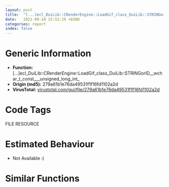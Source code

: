 ```yaml
---
layout: post
title:  "[...]ecl_DuiLib꞉꞉CRenderEngine꞉꞉LoadGif_class_DuiLib꞉꞉STRINGorID__wchar_t_const___unsigned_long_int_ @ 279a61b1e76da49531f1f16fd1102a2d"
date:   2021-09-10 15:52:19 +0300
categories: report
index: false
---
```


# Generic Information
- **Function:** [...]ecl\_DuiLib꞉꞉CRenderEngine꞉꞉LoadGif\_class\_DuiLib꞉꞉STRINGorID\_\_wchar\_t\_const\_\_\_unsigned\_long\_int\_
- **Origin (md5):** 279a61b1e76da49531f1f16fd1102a2d
- **VirusTotal:** [virustotal.com/gui/file/279a61b1e76da49531f1f16fd1102a2d][virustotal_ref]

# Code Tags
<span class="tag" id="FILE">FILE</span>
<span class="tag" id="RESOURCE">RESOURCE</span>


# Estimated Behaviour
<ul><li class="bhv-desc" id="na">Not Available :(</li></ul>

# Similar Functions
<script type="text/javascript" src="https://www.gstatic.com/charts/loader.js"></script>
<script type="text/javascript">

    google.charts.load('current', {'packages':['corechart']});
    google.charts.setOnLoadCallback(drawChart);

    function drawChart() {
    var data = new google.visualization.DataTable();
        data.addColumn('number', 'X');
        data.addColumn('number', 'Y');
        data.addColumn({type: 'string', role: 'tooltip', 'p': {'html': true}});
        data.addColumn({'type': 'string', 'role': 'style'});
        
        data.addRows([
    [-273.4195861816406, 144.59271240234375, '<b><a href="/report/sym.Install.exe_public:_static_class_DuiLib::CGifHandler____cdecl_DuiLib::CRenderEngine::LoadGif_class_DuiLib::STRINGorID__wchar_t_const___unsigned_long_int_@279a61b1e76da49531f1f16fd1102a2d">sym.Install.exe_public:_static_class_DuiLib::CGifHandler____cdecl_DuiLib::CRenderEngine::LoadGif_class_DuiLib::STRINGorID__wchar_t_const___unsigned_long_int_</a><br>@279a61b1e76da49531f1f16fd1102a2d</b><br>', 'point { fill-color: #e0440e; }'],
[-221.80523681640625, -136.36378479003906, '<b><a href="/report/sym.tpop2.exe_public:_static_struct_DuiLib::tagTImageInfo____cdecl_DuiLib::CRenderEngine::LoadImageW_class_DuiLib::STRINGorID__wchar_t_const___unsigned_long_int_@289859175c221b107317af7727d26c17">sym.tpop2.exe_public:_static_struct_DuiLib::tagTImageInfo____cdecl_DuiLib::CRenderEngine::LoadImageW_class_DuiLib::STRINGorID__wchar_t_const___unsigned_long_int_</a><br>@289859175c221b107317af7727d26c17</b><br>', 'null'],
[-502.75872802734375, -187.9948272705078, '<b><a href="/report/sym.Install.exe_public:_static_struct_DuiLib::tagTImageInfo____cdecl_DuiLib::CRenderEngine::LoadImageW_class_DuiLib::STRINGorID__wchar_t_const___unsigned_long_int_@279a61b1e76da49531f1f16fd1102a2d">sym.Install.exe_public:_static_struct_DuiLib::tagTImageInfo____cdecl_DuiLib::CRenderEngine::LoadImageW_class_DuiLib::STRINGorID__wchar_t_const___unsigned_long_int_</a><br>@279a61b1e76da49531f1f16fd1102a2d</b><br>', 'null'],
[-554.3731079101562, 92.96177673339844, '<b><a href="/report/sym.tpop2.exe_public:_static_class_DuiLib::CGifHandler____cdecl_DuiLib::CRenderEngine::LoadGif_class_DuiLib::STRINGorID__wchar_t_const___unsigned_long_int_@289859175c221b107317af7727d26c17">sym.tpop2.exe_public:_static_class_DuiLib::CGifHandler____cdecl_DuiLib::CRenderEngine::LoadGif_class_DuiLib::STRINGorID__wchar_t_const___unsigned_long_int_</a><br>@289859175c221b107317af7727d26c17</b><br>', 'null'],

        ]);

    var options = {
        title: 'Similarity Plot',
        legend: 'none',
        colors: ['#dedbd9', '#e6693e', '#ec8f6e', '#f3b49f', '#f6c7b6'],
        tooltip: {isHtml: true, trigger: 'both'},
        explorer: {
        actions: ["dragToZoom", "rightClickToReset"],
        },
        chartArea: {
        width: '80%',
        height: '80%'
        },
        width: '100%',
        height: '100%'
    };

    var chart = new google.visualization.ScatterChart(document.getElementById('chart_div'));

    chart.draw(data, options);
    }
    
</script>


<div id="chart_div" style="width: 100%px; height: 100%;"></div>

# Disassembled Code
{% highlight nasm %}

push ebp
sub esp, 0x2b4
lea ebp, [esp-4]
mov eax, dword[0x53ebd0]
xor eax, ebp
mov dword[ebp+0x2b4], eax
push 0x6c
mov eax, 0x4f3c7e
call fcn.00498de5
mov eax, dword[ebp+0x2c4]
xor ebx, ebx
cmp eax, ebx
jne off.b461
call sym
push eax
lea ecx, [ebp+0x230]
call sym
mov dword[ebp-4], ebx
call sym
mov ecx, eax
call sym
test al, al
je off.b240
push dword[ebp+0x2c0]
lea ecx, [ebp+0x230]
call sym
push ebx
push 0x80
push 3
push ebx
push 1
push 0x80000000
lea ecx, [ebp+0x230]
call sym
push eax
call dword[sym.imp.KERNEL32.dll_CreateFileW]
mov dword[ebp-0x18], eax
cmp eax, 0xffffffff
jne off.b171
or dword[ebp-4], 0xffffffff
lea ecx, [ebp+0x230]
call sym
jmp off.b578
push ebx
push eax
call dword[sym.imp.KERNEL32.dll_GetFileSize]
mov esi, eax
cmp esi, ebx
je off.b151
push esi
mov dword[ebp-0x24], ebx
call fcn.004571cd
pop ecx
push ebx
mov edi, eax
lea eax, [ebp-0x24]
push eax
push esi
push edi
push dword[ebp-0x18]
call dword[sym.imp.KERNEL32.dll_ReadFile]
push dword[ebp-0x18]
call dword[sym.imp.KERNEL32.dll_CloseHandle]
cmp dword[ebp-0x24], esi
je off.b444
push edi
call fcn.00490676
pop ecx
jmp off.b151
call sym
push eax
lea ecx, [ebp+0x230]
call sym
call sym
test al, al
je off.b273
call sym
jmp off.b296
push 2
push ebx
lea ecx, [ebp+0x230]
call sym
push eax
call fcn.00487ae1
add esp, 0xc
mov dword[ebp-0x10], eax
cmp eax, ebx
je off.b151
lea eax, [ebp]
push eax
lea eax, [ebp-0x1c]
push eax
push 1
push dword[ebp+0x2c0]
push dword[ebp-0x10]
call fcn.004861df
add esp, 0x14
test eax, eax
jne off.b151
mov esi, dword[ebp+0x22c]
cmp esi, ebx
je off.b151
push esi
call fcn.004571cd
push 3
push esi
mov edi, eax
push edi
push dword[ebp-0x1c]
push dword[ebp-0x10]
call fcn.00487b3e
add esp, 0x18
cmp eax, ebx
je off.b426
cmp eax, 0x600
je off.b426
push edi
call fcn.00490676
pop ecx
call sym
test al, al
jne off.b151
push dword[ebp-0x10]
call fcn.00487b78
jmp off.b237
call sym
test al, al
jne off.b444
push dword[ebp-0x10]
call fcn.00487b78
pop ecx
or dword[ebp-4], 0xffffffff
lea ecx, [ebp+0x230]
call sym
jmp off.b574
push eax
push dword[ebp+0x2c0]
call sym
push eax
call dword[sym.imp.KERNEL32.dll_FindResourceW]
mov esi, eax
mov dword[ebp-0x28], esi
cmp esi, ebx
je off.b578
push esi
call sym
push eax
call dword[sym.imp.KERNEL32.dll_LoadResource]
mov dword[ebp-0x1c], eax
push esi
cmp eax, ebx
jne off.b518
call dword[sym.imp.KERNEL32.dll_FreeResource]
jmp off.b578
call sym
push eax
call dword[sym.imp.KERNEL32.dll_SizeofResource]
mov esi, eax
cmp esi, ebx
je off.b578
push esi
call fcn.004571cd
pop ecx
push esi
push dword[ebp-0x1c]
mov edi, eax
call dword[sym.imp.KERNEL32.dll_LockResource]
push eax
push edi
call fcn.004962d0
add esp, 0xc
push dword[ebp-0x28]
call dword[sym.imp.KERNEL32.dll_FreeResource]
cmp edi, ebx
jne off.b690
push ebx
push 0x80
push 3
push ebx
push 1
push 0x80000000
push dword[ebp+0x2c0]
call dword[sym.imp.KERNEL32.dll_CreateFileW]
mov dword[ebp-0x18], eax
cmp eax, 0xffffffff
je off.b683
push ebx
push eax
call dword[sym.imp.KERNEL32.dll_GetFileSize]
mov esi, eax
cmp esi, ebx
je off.b683
push esi
mov dword[ebp-0x20], ebx
call fcn.004571cd
pop ecx
push ebx
mov edi, eax
lea eax, [ebp-0x20]
push eax
push esi
push edi
push dword[ebp-0x18]
call dword[sym.imp.KERNEL32.dll_ReadFile]
push dword[ebp-0x18]
call dword[sym.imp.KERNEL32.dll_CloseHandle]
cmp dword[ebp-0x20], esi
je off.b679
push edi
call fcn.00490676
pop ecx
xor edi, edi
cmp edi, ebx
jne off.b690
xor eax, eax
jmp off.b1238
push 0x1c
mov dword[ebp-0x30], ebx
call fcn.00495844
pop ecx
mov dword[ebp-0x38], eax
mov dword[ebp-4], 1
cmp eax, ebx
je off.b727
mov ecx, eax
call fcn.00464d30
mov dword[ebp-0x18], eax
jmp off.b730
mov dword[ebp-0x18], ebx
or dword[ebp-4], 0xffffffff
push 4
lea eax, [ebp-0x4c]
push eax
lea eax, [ebp-0x30]
push eax
push esi
push edi
call fcn.0048e69d
mov esi, eax
push edi
mov dword[ebp-0x38], esi
call fcn.00490676
add esp, 0x18
cmp dword[ebp-0x30], ebx
mov dword[ebp-0x24], ebx
jle off.b1226
add esi, 8
mov dword[ebp-0x1c], esi
mov ecx, dword[esi]
mov eax, dword[esi-8]
mov edi, dword[esi-4]
mov dword[ebp-0x28], ecx
mov ecx, dword[esi+4]
mov dword[ebp-0x20], eax
mov dword[ebp-0x3c], edi
mov dword[ebp-0x44], ecx
cmp eax, ebx
jne off.b816
push ebx
jmp off.b1199
push 0x2c
lea eax, [ebp-0x78]
push ebx
push eax
call fcn.00490b70
mov dword[ebp-0x74], edi
mov edi, dword[ebp-0x28]
add esp, 0xc
mov eax, edi
imul edi, dword[ebp-0x3c]
neg eax
mov dword[ebp-0x70], eax
xor eax, eax
inc eax
push 0x20
mov word[ebp-0x6c], ax
pop eax
mov word[ebp-0x6a], ax
push ebx
mov eax, edi
shl eax, 2
push ebx
mov dword[ebp-0x64], eax
lea eax, [ebp-0x10]
push eax
push ebx
lea eax, [ebp-0x78]
push eax
push ebx
mov dword[ebp-0x78], 0x28
mov dword[ebp-0x68], ebx
mov dword[ebp-0x34], edi
mov byte[ebp-0x11], bl
mov dword[ebp-0x10], ebx
call dword[sym.imp.GDI32.dll_CreateDIBSection]
mov dword[ebp-0x40], eax
cmp eax, ebx
je off.b1196
cmp edi, ebx
mov dword[ebp-0x2c], ebx
jle off.b1113
mov esi, dword[ebp-0x20]
mov byte[ebp-0x11], 1
add esi, 3
mov ecx, dword[ebp-0x2c]
mov al, byte[esi]
mov edx, dword[ebp-0x10]
shl ecx, 2
mov byte[ecx+edx+3], al
mov eax, dword[ebp-0x10]
add eax, ecx
cmp byte[eax+3], 0xff
mov dword[ebp-0x48], eax
jae off.b1032
movzx edx, byte[esi]
movzx eax, byte[esi-1]
imul eax, edx
xor edx, edx
mov edi, 0xff
div edi
mov edx, dword[ebp-0x48]
mov byte[edx], al
movzx edx, byte[esi]
movzx eax, byte[esi-2]
imul eax, edx
xor edx, edx
div edi
mov edx, dword[ebp-0x10]
mov byte[ecx+edx+1], al
movzx edx, byte[esi]
movzx eax, byte[esi-3]
imul eax, edx
xor edx, edx
div edi
mov edi, dword[ebp-0x34]
jmp off.b1050
mov dl, byte[esi-1]
mov byte[eax], dl
mov al, byte[esi-2]
mov edx, dword[ebp-0x10]
mov byte[ecx+edx+1], al
mov al, byte[esi-3]
mov edx, dword[ebp-0x10]
mov byte[ecx+edx+2], al
mov eax, dword[ebp-0x10]
add eax, ecx
mov edx, dword[eax]
cmp edx, dword[ebp+0x2c8]
jne off.b1095
mov byte[eax], bl
mov eax, dword[ebp-0x10]
mov byte[ecx+eax+1], bl
mov eax, dword[ebp-0x10]
mov byte[ecx+eax+2], bl
mov eax, dword[ebp-0x10]
mov byte[ecx+eax+3], bl
inc dword[ebp-0x2c]
add esi, 4
cmp dword[ebp-0x2c], edi
jl off.b939
mov esi, dword[ebp-0x1c]
push 0x9c
call fcn.00495844
mov edi, eax
pop ecx
mov dword[ebp-0x34], edi
mov dword[ebp-4], 2
cmp edi, ebx
je off.b1152
lea ecx, [edi+0x14]
call sym
mov eax, edi
jmp off.b1154
xor eax, eax
mov ecx, dword[ebp-0x40]
or dword[ebp-4], 0xffffffff
mov dword[eax], ecx
mov ecx, dword[ebp-0x3c]
mov dword[eax+4], ecx
mov ecx, dword[ebp-0x28]
mov dword[eax+8], ecx
mov ecx, dword[ebp-0x44]
mov dword[eax+0xc], ecx
mov cl, byte[ebp-0x11]
mov byte[eax+0x10], cl
mov ecx, dword[ebp-0x18]
push eax
call fcn.00464da7
push dword[ebp-0x20]
call fcn.00487bf1
inc dword[ebp-0x24]
mov eax, dword[ebp-0x24]
add esi, 0x10
cmp eax, dword[ebp-0x30]
pop ecx
mov dword[ebp-0x1c], esi
jl off.b783
push dword[ebp-0x38]
call fcn.00487bf1
mov eax, dword[ebp-0x18]
pop ecx
mov ecx, dword[ebp-0xc]
mov dword
pop ecx
pop edi
pop esi
pop ebx
mov ecx, dword[ebp+0x2b4]
xor ecx, ebp
call fcn.00490ace
add ebp, 0x2b8
leave
ret

{% endhighlight %}

[virustotal_ref]: https://www.virustotal.com/gui/file/279a61b1e76da49531f1f16fd1102a2d